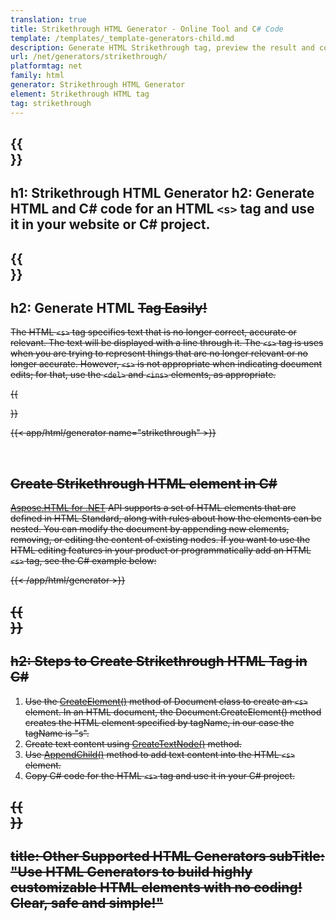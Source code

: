```yaml
---
translation: true
title: Strikethrough HTML Generator - Online Tool and C# Code
template: /templates/_template-generators-child.md
description: Generate HTML Strikethrough tag, preview the result and copy the generated HTML and C# code to your website.
url: /net/generators/strikethrough/
platformtag: net
family: html
generator: Strikethrough HTML Generator
element: Strikethrough HTML tag
tag: strikethrough
---
```


{{<section banner>}}
---
h1: Strikethrough HTML Generator
h2: Generate HTML and C# code for an HTML `<s>` tag and use it in your website or C# project.
---

{{<section overview>}}
---
h2: Generate HTML <s> Tag Easily!
---

The HTML `<s>` tag specifies text that is no longer correct, accurate or relevant. The text will be displayed with a line through it. The `<s>` tag is uses when you are trying to represent things that are no longer relevant or no longer accurate. However, `<s>` is not appropriate when indicating document edits; for that, use the `<del>` and `<ins>` elements, as appropriate.

{{<section plugin>}}

{{< app/html/generator name="strikethrough" >}}

<br>
<h2> Create Strikethrough HTML element in C#</h2>

[Aspose.HTML for .NET](/html/{{lang.url-fragment}}net/) API supports a set of HTML elements that are defined in HTML Standard, along with rules about how the elements can be nested. You can modify the document by appending new elements, removing, or editing the content of existing nodes. If you want to use the HTML editing features in your product or programmatically add an HTML `<s>` tag, see the C# example below:

{{< /app/html/generator >}}

{{<section steps>}}
---
h2: Steps to Create Strikethrough HTML Tag in C#
---

1.  Use the [CreateElement()](https://reference.aspose.com/html/net/aspose.html.dom/document/createelement/) method of Document class to create an `<s>` element. In an HTML document, the Document.CreateElement() method creates the HTML element specified by tagName, in our case the tagName is "s".
2. Create text content using [CreateTextNode()](https://reference.aspose.com/html/net/aspose.html.dom/document/createtextnode/) method.
3. Use [AppendChild()](https://reference.aspose.com/html/net/aspose.html.dom/node/appendchild/) method to add text content into the HTML `<s>` element.
4. Copy C# code for the HTML `<s>` tag and use it in your C# project. 

{{<section other-generators>}}
---
title: Other Supported HTML Generators
subTitle: "Use HTML Generators to build highly customizable HTML elements with no coding! Clear, safe and simple!"
---